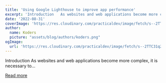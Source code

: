 ```yaml
---
title: 'Using Google Lighthouse to improve app performance'
excerpt: 'Introduction   As websites and web applications become more complex, it is necessary to...'
date: '2022-08-31'
coverImage: 'https://res.cloudinary.com/practicaldev/image/fetch/s--2TTC31q2--/c_imagga_scale,f_auto,fl_progressive,h_420,q_auto,w_1000/https://dev-to-uploads.s3.amazonaws.com/uploads/articles/vz12pmjr7o8ffvyroiux.png'
author:
  name: Koders
  picture: "assets/blog/authors/koders.png"
ogImage:
  url: 'https://res.cloudinary.com/practicaldev/image/fetch/s--2TTC31q2--/c_imagga_scale,f_auto,fl_progressive,h_420,q_auto,w_1000/https://dev-to-uploads.s3.amazonaws.com/uploads/articles/vz12pmjr7o8ffvyroiux.png'
---
```


Introduction   As websites and web applications become more complex, it is necessary to...

[Read more](https://dev.to/refine/using-google-lighthouse-to-improve-app-performance-2bfn)
